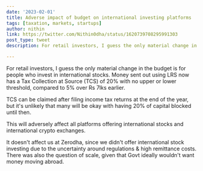 ```yaml
---
date: '2023-02-01'
title: Adverse impact of budget on international investing platforms
tags: [taxation, markets, startups]
author: nithin
link: https://twitter.com/Nithin0dha/status/1620739708295991303
post_type: tweet
description: For retail investors, I guess the only material change in the budget is for people who invest in international stocks...

---
```


For retail investors, I guess the only material change in the budget is for people who invest in international stocks. Money sent out using LRS now has a Tax Collection at Source (TCS) of 20% with no upper or lower threshold, compared to 5% over Rs 7lks earlier.  

TCS can be claimed after filing income tax returns at the end of the year, but it's unlikely that many will be okay with having 20% of capital blocked until then.

This will adversely affect all platforms offering international stocks and international crypto exchanges.

It doesn't affect us at Zerodha, since we didn't offer international stock investing due to the uncertainty around regulations & high remittance costs. There was also the question of scale, given that Govt ideally wouldn't want money moving abroad. 
